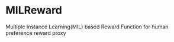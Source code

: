 # MILReward
Multiple Instance Learning(MIL) based Reward Function for human preference reward proxy
